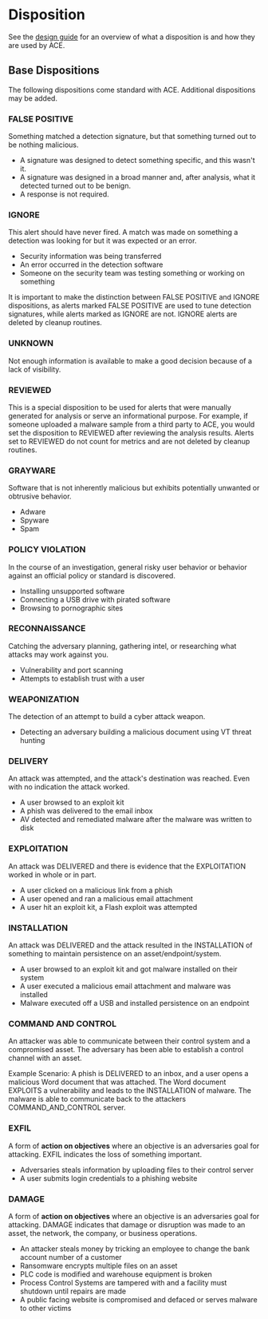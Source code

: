 # Disposition

See the [design guide](../design/disposition.md) for an overview of what a disposition is and how they are used by ACE.

## Base Dispositions

The following dispositions come standard with ACE. Additional dispositions may be added.

### FALSE POSITIVE

Something matched a detection signature, but that something turned out to be nothing malicious.

- A signature was designed to detect something  specific, and this wasn't it.
- A signature was designed in a broad manner and, after analysis, what it detected turned out to be benign.
- A response is not required.

### IGNORE

This alert should have never fired. A match was made on something a detection was looking for but it was expected or an error.

- Security information was being transferred
- An error occurred in the detection software  
- Someone on the security team was testing something or working on something

It is important to make the distinction between FALSE POSITIVE and IGNORE dispositions, as alerts marked FALSE POSITIVE are used to tune detection signatures, while alerts marked as IGNORE are not. IGNORE alerts are deleted by cleanup routines.

### UNKNOWN

Not enough information is available to make a good decision because of a lack of visibility.

### REVIEWED

This is a special disposition to be used for alerts that were manually generated for analysis or serve an informational purpose. For example, if someone uploaded a malware sample from a third party to ACE, you would set the disposition to REVIEWED after reviewing the analysis results. Alerts set to REVIEWED do not count for metrics and are not deleted by cleanup routines.

### GRAYWARE

Software that is not inherently malicious but exhibits potentially unwanted or obtrusive behavior. 

- Adware
- Spyware
- Spam  

### POLICY VIOLATION

In the course of an investigation, general risky user behavior or behavior against an official policy or standard is discovered.

- Installing unsupported software
- Connecting a USB drive with pirated software
- Browsing to pornographic sites

### RECONNAISSANCE

Catching the adversary planning, gathering intel, or researching what attacks may work against you.

- Vulnerability and port scanning
- Attempts to establish trust with a user

### WEAPONIZATION

The detection of an attempt to build a cyber attack weapon.

- Detecting an adversary building a malicious document using VT threat hunting

### DELIVERY

An attack was attempted, and the attack's destination was reached. Even with no indication the attack worked.

- A user browsed to an exploit kit
- A phish was delivered to the email inbox
- AV detected and remediated malware after the malware was written to disk

### EXPLOITATION

An attack was DELIVERED and there is evidence that the EXPLOITATION worked in whole or in part.

- A user clicked on a malicious link from a phish
- A user opened and ran a malicious email attachment
- A user hit an exploit kit, a Flash exploit was attempted

### INSTALLATION

An attack was DELIVERED and the attack resulted in the INSTALLATION of something to maintain persistence on an asset/endpoint/system.

- A user browsed to an exploit kit and got malware installed on their system
- A user executed a malicious email attachment and malware was installed
- Malware executed off a USB and installed persistence on an endpoint

### COMMAND AND CONTROL

An attacker was able to communicate between their control system and a compromised asset. The adversary has been able to establish a control channel with an asset.

Example Scenario: A phish is DELIVERED to an inbox, and a user opens a malicious Word document that was attached. The Word document EXPLOITS a vulnerability and leads to the INSTALLATION of malware. The malware is able to communicate back to the attackers COMMAND_AND_CONTROL server.

### EXFIL

A form of **action on objectives** where an objective is an adversaries goal for attacking. EXFIL indicates the loss of something important.

- Adversaries steals information by uploading files to their control server
- A user submits login credentials to a phishing website

### DAMAGE

A form of **action on objectives** where an objective is an adversaries goal for attacking. DAMAGE indicates that damage or disruption was made to an asset, the network, the company, or business operations.

- An attacker steals money by tricking an employee to change the bank account number of a customer
- Ransomware encrypts multiple files on an asset
- PLC code is modified and warehouse equipment is broken
- Process Control Systems are tampered with and a facility must shutdown until repairs are made
- A public facing website is compromised and defaced or serves malware to other victims
